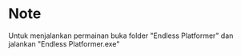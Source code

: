 # Note
Untuk menjalankan permainan buka folder "Endless Platformer" dan jalankan "Endless Platformer.exe"
